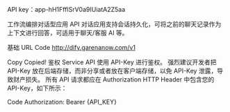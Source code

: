 API key：app-hH1FffISrV0a9IUiatA2Z5aa

工作流编排对话型应用 API
对话应用支持会话持久化，可将之前的聊天记录作为上下文进行回答，可适用于聊天/客服 AI 等。

基础 URL
Code
http://dify.garenanow.com/v1

Copy
Copied!
鉴权
Service API 使用 API-Key 进行鉴权。 强烈建议开发者把 API-Key 放在后端存储，而非分享或者放在客户端存储，以免 API-Key 泄露，导致财产损失。 所有 API 请求都应在 Authorization HTTP Header 中包含您的 API-Key，如下所示：

Code
  Authorization: Bearer {API_KEY}